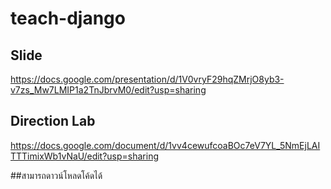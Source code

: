 # teach-django

## Slide
https://docs.google.com/presentation/d/1V0vryF29hqZMrjO8yb3-v7zs_Mw7LMIP1a2TnJbrvM0/edit?usp=sharing

## Direction Lab
https://docs.google.com/document/d/1vv4cewufcoaBOc7eV7YL_5NmEjLAITTTimixWb1vNaU/edit?usp=sharing

##สามารถดาวน์โหลดโค้ดได้


